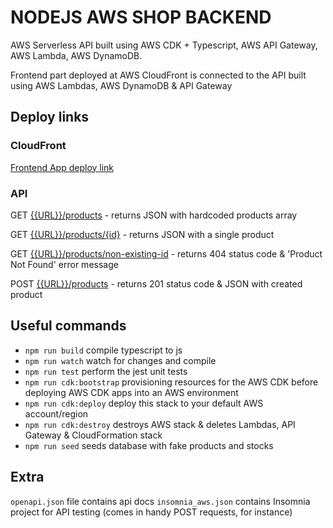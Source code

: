 # NODEJS AWS SHOP BACKEND

AWS Serverless API built using AWS CDK + Typescript, AWS API Gateway, AWS Lambda, AWS DynamoDB.

Frontend part deployed at AWS CloudFront is connected to the API built using AWS Lambdas, AWS DynamoDB & API Gateway

## Deploy links

### CloudFront

[Frontend App deploy link](https://d1svs9tsn43rrf.cloudfront.net/)

### API

GET [{{URL}}/products](https://km96rjp673.execute-api.us-east-1.amazonaws.com/products) - returns JSON with hardcoded products array

GET [{{URL}}/products/{id}](https://km96rjp673.execute-api.us-east-1.amazonaws.com/products/855e9a53-dd3c-46b8-8cb1-329f133146f6) - returns JSON with a single product

GET [{{URL}}/products/non-existing-id](https://km96rjp673.execute-api.us-east-1.amazonaws.com/products/some-random-id) - returns 404 status code & 'Product Not Found' error message

POST [{{URL}}/products](https://km96rjp673.execute-api.us-east-1.amazonaws.com/products/some-random-id) - returns 201 status code & JSON with created product

## Useful commands

* `npm run build`   compile typescript to js
* `npm run watch`   watch for changes and compile
* `npm run test`    perform the jest unit tests
* `npm run cdk:bootstrap` provisioning resources for the AWS CDK before deploying AWS CDK apps into an AWS environment
* `npm run cdk:deploy`      deploy this stack to your default AWS account/region
* `npm run cdk:destroy` destroys AWS stack & deletes Lambdas, API Gateway & CloudFormation stack
* `npm run seed`    seeds database with fake products and stocks

## Extra

`openapi.json` file contains api docs
`insomnia_aws.json` contains Insomnia project for API testing (comes in handy POST requests, for instance)
